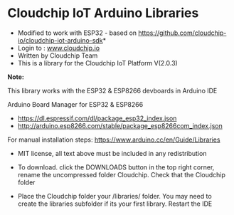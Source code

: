 # Cloudchip IoT Arduino Libraries

* Modified to work with ESP32 - based on https://github.com/cloudchip-io/cloudchip-iot-arduino-sdk*
* Login to : www.cloudchip.io
* Written by Cloudchip Team
* This is a library for the Cloudchip IoT Platform V(2.0.3)

**Note:**

This library works with the ESP32 & ESP8266 devboards in Arduino IDE

Arduino Board Manager for ESP32 & ESP8266
* https://dl.espressif.com/dl/package_esp32_index.json
* http://arduino.esp8266.com/stable/package_esp8266com_index.json
 
For manual installation steps: https://www.arduino.cc/en/Guide/Libraries 

* MIT license, all text above must be included in any redistribution
* To download. click the DOWNLOADS button in the top right corner, rename the uncompressed folder Cloudchip. Check that the Cloudchip folder 

* Place the Cloudchip folder your <arduinosketchfolder>/libraries/ folder. You may need to create the libraries subfolder if its your first library. Restart the IDE
 
